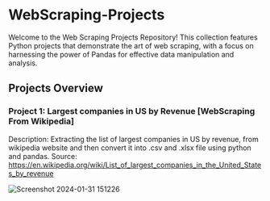 # WebScraping-Projects

Welcome to the Web Scraping Projects Repository! This collection features Python projects that demonstrate the art of web scraping, with a focus on harnessing the power of Pandas for effective data manipulation and analysis.

## Projects Overview

### Project 1: Largest companies in US by Revenue [WebScraping From Wikipedia]

Description: Extracting the list of largest companies in US by revenue, from wikipedia website and then convert it into .csv and .xlsx file using python and pandas.
Source: https://en.wikipedia.org/wiki/List_of_largest_companies_in_the_United_States_by_revenue

![Screenshot 2024-01-31 151226](https://github.com/Keyur23/WebScraping-Projects/assets/85050305/163f1be8-bdbc-4928-99ff-a5f090f80540)

